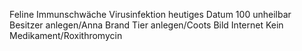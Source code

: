 Feline Immunschwäche Virusinfektion
heutiges Datum
100
unheilbar
Besitzer anlegen/Anna Brand
Tier anlegen/Coots
Bild Internet
Kein Medikament/Roxithromycin